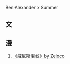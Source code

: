Ben·Alexander x Summer


## 文

## 漫
1. [《威尼斯泪纹》by Zeloco]([https://github.com/SummerxBen/Cursenday_Lovestory/blob/5540c880fe6c270a03cb326f3e40798925411311/%E5%A8%81%E5%B0%BC%E6%96%AF%E6%B3%AA%E7%BA%B9%EF%BC%88%E6%BC%AB%EF%BC%89.md](https://summerxben.github.io/comics/))
